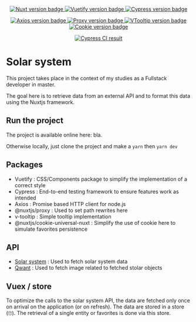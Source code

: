 <p align="center">
  <a href="https://nuxtjs.org/" target="_blank">
    <img src="https://img.shields.io/badge/Nuxt-2.15.3-brightgreen" alt="Nuxt version badge" />
  </a>
  <a href="https://vuetifyjs.com/" target="_blank">
    <img src="https://img.shields.io/badge/Vuetify-1.11.3-blue" alt="Vuetify version badge" />
  </a>
  <a href="https://www.cypress.io/" target="_blank">
    <img src="https://img.shields.io/badge/Cypress-6.8.0-brightgreen" alt="Cypress version badge" />
  </a>
</p>

<p align="center">
  <a href="https://axios.nuxtjs.org/" target="_blank">
    <img src="https://img.shields.io/badge/Axios-5.13.1-brightgreen" alt="Axios version badge" />
  </a>
  <a href="https://github.com/nuxt-community/proxy-module" target="_blank">
    <img src="https://img.shields.io/badge/@nuxtjs/proxy-2.1.0-brightgreen" alt="Proxy version badge" />
  </a>
  <a href="https://akryum.github.io/v-tooltip/#/" target="_blank">
    <img src="https://img.shields.io/badge/VTooltip-2.1.3-brightgreen" alt="VTooltip version badge" />
  </a>
  <a href="https://github.com/microcipcip/cookie-universal/tree/master/packages/cookie-universal-nuxt" target="_blank">
    <img src="https://img.shields.io/badge/@nuxtjs/CookieUniversalNuxt-2.1.4-brightgreen" alt="Cookie version badge" />
  </a>
</p>


<p align="center">
  <a href="https://github.com/mathieucollet/solarsystem/actions/workflows/ci.yml" target="_blank">
    <img src="https://github.com/mathieucollet/solarsystem/actions/workflows/ci.yml/badge.svg" alt="Cypress CI result" />
  </a>
</p>

# Solar system

This project takes place in the context of my studies as a Fullstack developer in master.

The goal here is to retrieve data from an external API and to format this data using the Nuxtjs framework.

## Run the project
The project is available online here: bla.

Otherwise locally, just clone the project and make a `yarn` then `yarn dev`

## Packages
- Vuetify : CSS/Components package to simplify the implementation of a correct style
- Cypress : End-to-end testing framework to ensure features work as intended
- Axios : Promise based HTTP client for node.js
- @nuxtjs/proxy : Used to set path rewrites here
- v-tooltip : Simple tooltip implementation
- @nuxtjs/cookie-universal-nuxt : Simplify the use of cookie here to simulate favorites persistence

## API
- [Solar system](https://api.le-systeme-solaire.net/) : Used to fetch solar system data
- [Qwant](https://api.qwant.com/api/search/images?count=1&t=images&safesearch=1&uiv=4&r=US&size=large&q=astronomical+planet+) : Used to fetch image related to fetched stolar objects

## Vuex / store
To optimize the calls to the solar system API, the data are fetched only once on arrival on the application (or on refresh). The data are stored in a store (🙄). The retrieval of a single entity or favorites is done via this store.
